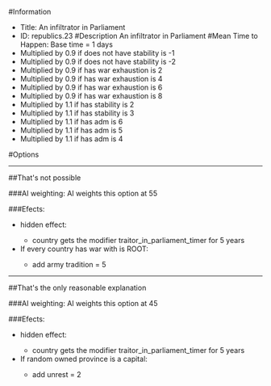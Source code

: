 #Information
 - Title: An infiltrator in Parliament
 - ID: republics.23
#Description
An infiltrator in Parliament
#Mean Time to Happen:
Base time = 1 days
 - Multiplied by 0.9 if does not have stability is -1
 - Multiplied by 0.9 if does not have stability is -2
 - Multiplied by 0.9 if has war exhaustion is 2
 - Multiplied by 0.9 if has war exhaustion is 4
 - Multiplied by 0.9 if has war exhaustion is 6
 - Multiplied by 0.9 if has war exhaustion is 8
 - Multiplied by 1.1 if has stability is 2
 - Multiplied by 1.1 if has stability is 3
 - Multiplied by 1.1 if has adm is 6
 - Multiplied by 1.1 if has adm is 5
 - Multiplied by 1.1 if has adm is 4

#Options

___
##That's not possible

###AI weighting:
AI weights this option at 55


###Efects:<ul><li>hidden effect:</li><ul><li>country gets the modifier traitor_in_parliament_timer for 5 years</li></ul><li>If every country has war with is ROOT:</li><ul><li>add army tradition = 5</li></ul></ul>

___
##That's the only reasonable explanation

###AI weighting:
AI weights this option at 45


###Efects:<ul><li>hidden effect:</li><ul><li>country gets the modifier traitor_in_parliament_timer for 5 years</li></ul><li>If random owned province is a capital:</li><ul><li>add unrest = 2</li></ul></ul>
